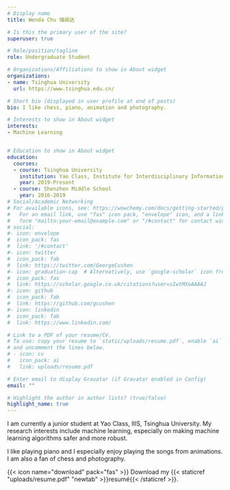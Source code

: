 ```yaml
---
# Display name
title: Wenda Chu 储闻达

# Is this the primary user of the site?
superuser: true

# Role/position/tagline
role: Undergraduate Student

# Organizations/Affiliations to show in About widget
organizations:
- name: Tsinghua University
  url: https://www.tsinghua.edu.cn/

# Short bio (displayed in user profile at end of posts)
bio: I like chess, piano, animation and photography.

# Interests to show in About widget
interests:
- Machine Learning


# Education to show in About widget
education:
  courses:
  - course: Tsinghua University
    institution: Yao Class, Institute for Interdisciplinary Information Sciences
    year: 2019-Present
  - course: Shenzhen Middle School
    year: 2016-2019
# Social/Academic Networking
# For available icons, see: https://wowchemy.com/docs/getting-started/page-builder/#icons
#   For an email link, use "fas" icon pack, "envelope" icon, and a link in the
#   form "mailto:your-email@example.com" or "/#contact" for contact widget.
# social:
#- icon: envelope
#  icon_pack: fas
#  link: '/#contact'
#- icon: twitter
#  icon_pack: fab
#  link: https://twitter.com/GeorgeCushen
#- icon: graduation-cap  # Alternatively, use `google-scholar` icon from `ai` icon pack
#  icon_pack: fas
#  link: https://scholar.google.co.uk/citations?user=sIwtMXoAAAAJ
#- icon: github
#  icon_pack: fab
#  link: https://github.com/gcushen
#- icon: linkedin
#  icon_pack: fab
#  link: https://www.linkedin.com/

# Link to a PDF of your resume/CV.
# To use: copy your resume to `static/uploads/resume.pdf`, enable `ai` icons in `params.toml`, 
# and uncomment the lines below.
# - icon: cv
#   icon_pack: ai
#   link: uploads/resume.pdf

# Enter email to display Gravatar (if Gravatar enabled in Config)
email: ""

# Highlight the author in author lists? (true/false)
highlight_name: true
---
```


I am currently a junior student at Yao Class, IIIS, Tsinghua University. My research interests include machine learning, especially on making machine learning algorithms safer and more robust.

I like playing piano and I especially enjoy playing the songs from animations. I am also a fan of chess and photography.

{{< icon name="download" pack="fas" >}} Download my {{< staticref "uploads/resume.pdf" "newtab" >}}resumé{{< /staticref >}}.

